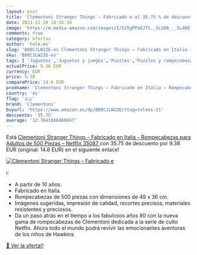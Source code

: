 ```yaml
---
layout: post
title: 'Clementoni Stranger Things – Fabricado e al 35.75 % de descuento'
date: 2021-11-20 18:56:10
image: 'https://m.media-amazon.com/images/I/515gPPuEJfS._SL500_._SL400_.jpg'
comments: true
category: ofertas
author: 'tole.es'
slug: 'B08CJLW2Z6-es Clementoni Stranger Things – Fabricado en Italia –...'
sku: 'B08CJLW2Z6-es'
tags: [ 'Juguetes','Juguetes y juegos','Puzzles','Puzzles y rompecabezas','clementoni','rompecabezas', ]
actualPrice: 9.38 EUR
currency: EUR
price: 9.38
comparePrice: 14.6 EUR
prodname: 'Clementoni Stranger Things – Fabricado en Italia – Rompecabezas para Adultos de 500 Piezas – Netflix  35087 '
country: 'es'
flag: '🇪🇸'
brand: 'Clementoni'
buyurl: 'https://www.amazon.es/dp/B08CJLW2Z6/?tag=tolees-21'
descuento: '35.75'
average: '12.7641666666667'
---
```


Está [Clementoni Stranger Things – Fabricado en Italia – Rompecabezas para Adultos de 500 Piezas – Netflix  35087 ](https://www.amazon.es/dp/B08CJLW2Z6/?tag=tolees-21) con 35.75 de descuento por 9.38 EUR (original: 14.6 EUR) en el siguiente enlace!

[![Clementoni Stranger Things – Fabricado e](https://m.media-amazon.com/images/I/515gPPuEJfS._SL500_._SL400_.jpg)](https://www.amazon.es/dp/B08CJLW2Z6/?tag=tolees-21)

ℹ️:

- A partir de 10 años.
- Fabricado en Italia.
- Rompecabezas de 500 piezas con dimensiones de 49 x 36 cm.
- Imágenes sugeridas, impresión de calidad, recortes precisos, materiales resistentes y preciosos.
- Da un paso atrás en el tiempo a los fabulosos años 80 con la nueva gama de rompecabezas de Clementoni dedicada a la serie de culto Netflix. Ahora todo el mundo podrá revivir las emocionantes aventuras de los niños de Hawkins.

[🛒 Ver la oferta!!](https://www.amazon.es/dp/B08CJLW2Z6/?tag=tolees-21)

